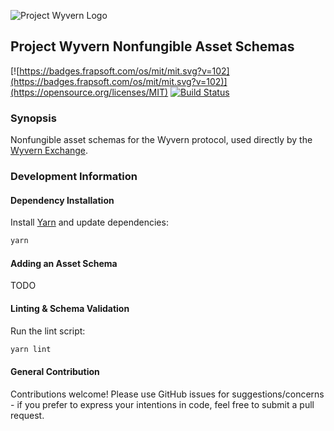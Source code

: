 ![Project Wyvern Logo](https://media.githubusercontent.com/media/ProjectWyvern/wyvern-branding/master/logo/logo-square-red-transparent-200x200.png?raw=true "Project Wyvern Logo")

## Project Wyvern Nonfungible Asset Schemas

[![https://badges.frapsoft.com/os/mit/mit.svg?v=102](https://badges.frapsoft.com/os/mit/mit.svg?v=102)](https://opensource.org/licenses/MIT) [![Build Status](https://travis-ci.org/ProjectWyvern/wyvern-ethereum.svg?branch=master)](https://travis-ci.org/ProjectWyvern/wyvern-schemas)

### Synopsis

Nonfungible asset schemas for the Wyvern protocol, used directly by the [Wyvern Exchange](https://exchange.projectwyvern.com).

### Development Information

#### Dependency Installation

Install [Yarn](https://yarnpkg.com/en/) and update dependencies:

```bash
yarn
```

#### Adding an Asset Schema

TODO

#### Linting & Schema Validation

Run the lint script:

```bash
yarn lint
```

#### General Contribution

Contributions welcome! Please use GitHub issues for suggestions/concerns - if you prefer to express your intentions in code, feel free to submit a pull request.

